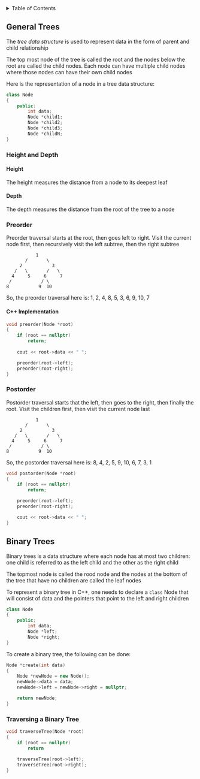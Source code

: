 <details>
<summary>Table of Contents</summary>
<ol>
  <li>
    <a href='#general-trees'>General Trees</a>
  </li> 
  <li>
    <a href='#binary-trees'>Binary Trees</a>
  </li> 
</ol>
</details>

## General Trees
The <em>tree data structure</em> is used to represent data in the form of parent and child relationship

The top most node of the tree is called the root and the nodes below the root are called the child nodes. Each node can have multiple child nodes where those nodes can have their own child nodes

Here is the representation of a node in a tree data structure:

```cpp
class Node
{
    public:
        int data;
        Node *child1;
        Node *child2;
        Node *child3;
        Node *childN;
}
```

### Height and Depth
#### Height
The height measures the distance from a node to its deepest leaf

#### Depth
The depth measures the distance from the root of the tree to a node

### Preorder
Preorder traversal starts at the root, then goes left to right. Visit the current node first, then recursively visit the left subtree, then the right subtree

               1
           /       \
         2           3
       /   \       /   \
      4     5     6     7
     /           / \
    8           9  10

So, the preorder traversal here is: 1, 2, 4, 8, 5, 3, 6, 9, 10, 7

#### C++ Implementation
```cpp
void preorder(Node *root)
{
    if (root == nullptr)
        return;
  
    cout << root->data << " ";

    preorder(root->left);
    preorder(root-right);
}
```

### Postorder
Postorder traversal starts that the left, then goes to the right, then finally the root. Visit the children first, then visit the current node last

               1
           /       \
         2           3
       /   \       /   \
      4     5     6     7
     /           / \
    8           9  10

So, the postorder traversal here is: 8, 4, 2, 5, 9, 10, 6, 7, 3, 1

```cpp
void postorder(Node *root)
{
    if (root == nullptr)
        return;

    preorder(root->left);
    preorder(root-right);

    cout << root->data << " ";
}
```

## Binary Trees
Binary trees is a data structure where each node has at most two children: one child is referred to as the left child and the other as the right child

The topmost node is called the rood node and the nodes at the bottom of the tree that have no children are called the leaf nodes

To represent a binary tree in C++, one needs to declare a <code>class</code> Node that will consist of data and the pointers that point to the left and right children

```cpp
class Node
{
    public;
        int data;
        Node *left;
        Node *right;
}
```

To create a binary tree, the following can be done:

```cpp
Node *create(int data)
{
    Node *newNode = new Node();
    newNode->data = data;
    newNode->left = newNode->right = nullptr;

    return newNode;
}
```

### Traversing a Binary Tree
```cpp
void traverseTree(Node *root)
{
    if (root == nullptr)
        return
    
    traverseTree(root->left);
    traverseTree(root->right);
}
```

